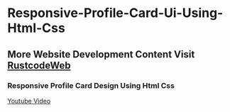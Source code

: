 # Responsive-Profile-Card-Ui-Using-Html-Css

## More Website Development Content Visit [RustcodeWeb](https://www.rustcodeweb.com/)

### Responsive Profile Card Design Using Html Css
[Youtube Video](https://youtu.be/61D52L6xeyU)
